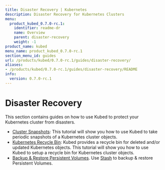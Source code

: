 ```yaml
---
title: Disaster Recovery | Kubernetes
description: Disaster Recovery for Kubernetes Clusters
menu:
  product_kubed_0.7.0-rc.1:
    identifier: readme-dr
    name: Overview
    parent: disaster-recovery
    weight: -1
product_name: kubed
menu_name: product_kubed_0.7.0-rc.1
section_menu_id: guides
url: /products/kubed/0.7.0-rc.1/guides/disaster-recovery/
aliases:
- /products/kubed/0.7.0-rc.1/guides/disaster-recovery/README
info:
  version: 0.7.0-rc.1
---
```


# Disaster Recovery

This section contains guides on how to use Kubed to protect your Kubernetes cluster from disasters.

  - [Cluster Snapshots](/products/kubed/0.7.0-rc.1/guides/disaster-recovery/cluster-snapshot): This tutorial will show you how to use Kubed to take periodic snapshots of a Kubernetes cluster objects.
  - [Kubernetes Recycle Bin](/products/kubed/0.7.0-rc.1/guides/disaster-recovery/recycle-bin): Kubed provides a recycle bin for deleted and/or updated Kubernetes objects. This tutorial will show you how to use Kubed to setup a recycle bin for Kubernetes cluster objects.
  - [Backup & Restore Persistent Volumes](/products/kubed/0.7.0-rc.1/guides/disaster-recovery/stash). Use [Stash](https://appscode.com/products/stash) to backup & restore Persistent Volumes.
